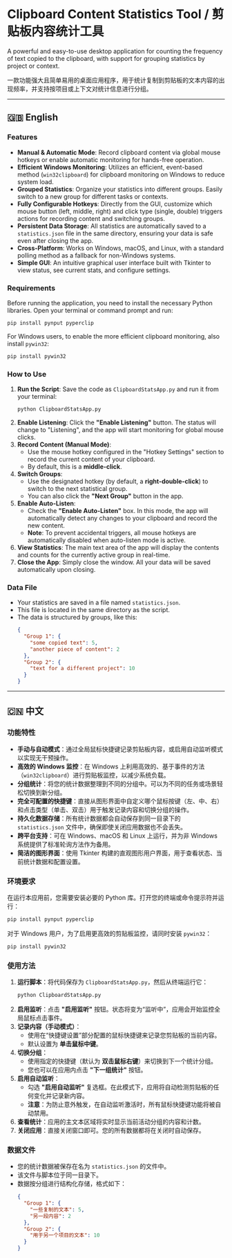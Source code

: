 # Clipboard Content Statistics Tool / 剪贴板内容统计工具

A powerful and easy-to-use desktop application for counting the frequency of text copied to the clipboard, with support for grouping statistics by project or context.

一款功能强大且简单易用的桌面应用程序，用于统计复制到剪贴板的文本内容的出现频率，并支持按项目或上下文对统计信息进行分组。

-----

## 🇬🇧 English

### Features

  * **Manual & Automatic Mode**: Record clipboard content via global mouse hotkeys or enable automatic monitoring for hands-free operation.
  * **Efficient Windows Monitoring**: Utilizes an efficient, event-based method (`win32clipboard`) for clipboard monitoring on Windows to reduce system load.
  * **Grouped Statistics**: Organize your statistics into different groups. Easily switch to a new group for different tasks or contexts.
  * **Fully Configurable Hotkeys**: Directly from the GUI, customize which mouse button (left, middle, right) and click type (single, double) triggers actions for recording content and switching groups.
  * **Persistent Data Storage**: All statistics are automatically saved to a `statistics.json` file in the same directory, ensuring your data is safe even after closing the app.
  * **Cross-Platform**: Works on Windows, macOS, and Linux, with a standard polling method as a fallback for non-Windows systems.
  * **Simple GUI**: An intuitive graphical user interface built with Tkinter to view status, see current stats, and configure settings.

### Requirements

Before running the application, you need to install the necessary Python libraries. Open your terminal or command prompt and run:

```sh
pip install pynput pyperclip
```

For Windows users, to enable the more efficient clipboard monitoring, also install `pywin32`:

```sh
pip install pywin32
```

### How to Use

1.  **Run the Script**: Save the code as `ClipboardStatsApp.py` and run it from your terminal:
    ```sh
    python ClipboardStatsApp.py
    ```
2.  **Enable Listening**: Click the **"Enable Listening"** button. The status will change to "Listening", and the app will start monitoring for global mouse clicks.
3.  **Record Content (Manual Mode)**:
      * Use the mouse hotkey configured in the "Hotkey Settings" section to record the current content of your clipboard.
      * By default, this is a **middle-click**.
4.  **Switch Groups**:
      * Use the designated hotkey (by default, a **right-double-click**) to switch to the next statistical group.
      * You can also click the **"Next Group"** button in the app.
5.  **Enable Auto-Listen**:
      * Check the **"Enable Auto-Listen"** box. In this mode, the app will automatically detect any changes to your clipboard and record the new content.
      * **Note**: To prevent accidental triggers, all mouse hotkeys are automatically disabled when auto-listen mode is active.
6.  **View Statistics**: The main text area of the app will display the contents and counts for the currently active group in real-time.
7.  **Close the App**: Simply close the window. All your data will be saved automatically upon closing.

### Data File

  * Your statistics are saved in a file named `statistics.json`.
  * This file is located in the same directory as the script.
  * The data is structured by groups, like this:
    ```json
    {
      "Group 1": {
        "some copied text": 5,
        "another piece of content": 2
      },
      "Group 2": {
        "text for a different project": 10
      }
    }
    ```

-----

## 🇨🇳 中文

### 功能特性

  * **手动与自动模式**：通过全局鼠标快捷键记录剪贴板内容，或启用自动监听模式以实现无干预操作。
  * **高效的 Windows 监控**：在 Windows 上利用高效的、基于事件的方法（`win32clipboard`）进行剪贴板监控，以减少系统负载。
  * **分组统计**：将您的统计数据整理到不同的分组中。可以为不同的任务或场景轻松切换到新分组。
  * **完全可配置的快捷键**：直接从图形界面中自定义哪个鼠标按键（左、中、右）和点击类型（单击、双击）用于触发记录内容和切换分组的操作。
  * **持久化数据存储**：所有统计数据都会自动保存到同一目录下的 `statistics.json` 文件中，确保即使关闭应用数据也不会丢失。
  * **跨平台支持**：可在 Windows、macOS 和 Linux 上运行，并为非 Windows 系统提供了标准轮询方法作为备用。
  * **简洁的图形界面**：使用 Tkinter 构建的直观图形用户界面，用于查看状态、当前统计数据和配置设置。

### 环境要求

在运行本应用前，您需要安装必要的 Python 库。打开您的终端或命令提示符并运行：

```sh
pip install pynput pyperclip
```

对于 Windows 用户，为了启用更高效的剪贴板监控，请同时安装 `pywin32`：

```sh
pip install pywin32
```

### 使用方法

1.  **运行脚本**：将代码保存为 `ClipboardStatsApp.py`，然后从终端运行它：
    ```sh
    python ClipboardStatsApp.py
    ```
2.  **启用监听**：点击 **"启用监听"** 按钮。状态将变为“监听中”，应用会开始监控全局鼠标点击事件。
3.  **记录内容（手动模式）**：
      * 使用在“快捷键设置”部分配置的鼠标快捷键来记录您剪贴板的当前内容。
      * 默认设置为 **单击鼠标中键**。
4.  **切换分组**：
      * 使用指定的快捷键（默认为 **双击鼠标右键**）来切换到下一个统计分组。
      * 您也可以在应用内点击 **"下一组统计"** 按钮。
5.  **启用自动监听**：
      * 勾选 **"启用自动监听"** 复选框。在此模式下，应用将自动检测剪贴板的任何变化并记录新内容。
      * **注意**：为防止意外触发，在自动监听激活时，所有鼠标快捷键功能将被自动禁用。
6.  **查看统计**：应用的主文本区域将实时显示当前活动分组的内容和计数。
7.  **关闭应用**：直接关闭窗口即可。您的所有数据都将在关闭时自动保存。

### 数据文件

  * 您的统计数据被保存在名为 `statistics.json` 的文件中。
  * 该文件与脚本位于同一目录下。
  * 数据按分组进行结构化存储，格式如下：
    ```json
    {
      "Group 1": {
        "一些复制的文本": 5,
        "另一段内容": 2
      },
      "Group 2": {
        "用于另一个项目的文本": 10
      }
    }
    ```
